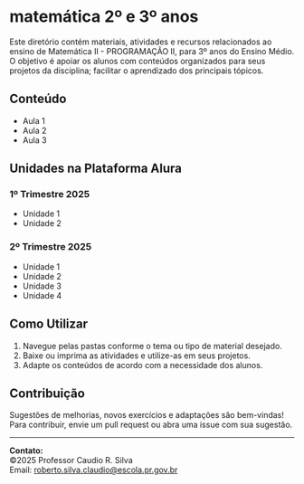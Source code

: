 # matemática 2º e 3º anos

Este diretório contém materiais, atividades e recursos relacionados ao ensino de Matemática II - PROGRAMAÇÃO II, para 3º anos do Ensino Médio. O objetivo é apoiar os alunos com conteúdos organizados para seus projetos da disciplina; facilitar o aprendizado dos principais tópicos.

## Conteúdo
- Aula 1
- Aula 2
- Aula 3

## Unidades na Plataforma Alura
### 1º Trimestre 2025
- Unidade 1
- Unidade 2
### 2º Trimestre 2025

- Unidade 1
- Unidade 2
- Unidade 3
- Unidade 4

## Como Utilizar

1. Navegue pelas pastas conforme o tema ou tipo de material desejado.
2. Baixe ou imprima as atividades e utilize-as em seus projetos.
3. Adapte os conteúdos de acordo com a necessidade dos alunos.

## Contribuição

Sugestões de melhorias, novos exercícios e adaptações são bem-vindas! Para contribuir, envie um pull request ou abra uma issue com sua sugestão.

---

**Contato:**  
&copy;2025 Professor Caudio R. Silva  
Email: roberto.silva.claudio@escola.pr.gov.br
